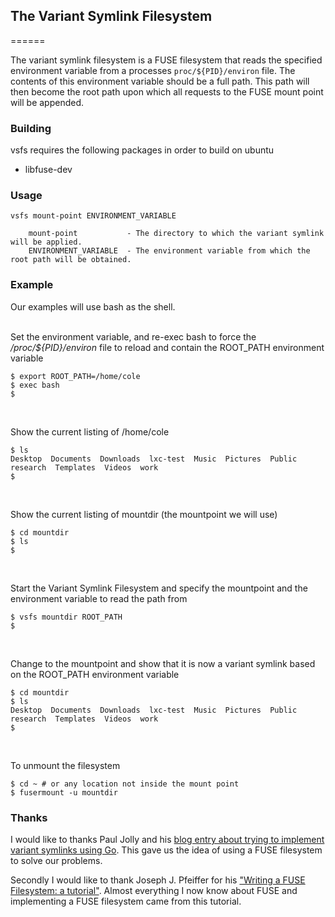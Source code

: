 ## The Variant Symlink Filesystem
======

The variant symlink filesystem is a FUSE filesystem that reads the specified environment variable from a processes `proc/${PID}/environ` file.
The contents of this environment variable should be a full path. This path will then become the root path upon which all requests to the FUSE 
mount point will be appended.

### Building

vsfs requires the following packages in order to build on ubuntu
* libfuse-dev

### Usage
```
vsfs mount-point ENVIRONMENT_VARIABLE
   
    mount-point           - The directory to which the variant symlink will be applied.
    ENVIRONMENT_VARIABLE  - The environment variable from which the root path will be obtained.
```

### Example

Our examples will use bash as the shell.
<br><br>

Set the environment variable, and re-exec bash to force the */proc/${PID}/environ* file to reload and contain the ROOT_PATH environment variable
```
$ export ROOT_PATH=/home/cole
$ exec bash
$
```
<br>

Show the current listing of /home/cole
```
$ ls
Desktop  Documents  Downloads  lxc-test  Music  Pictures  Public  research  Templates  Videos  work
$
```
<br>

Show the current listing of mountdir (the mountpoint we will use)
```
$ cd mountdir
$ ls
$
```
<br>

Start the Variant Symlink Filesystem and specify the mountpoint and the environment variable to read the path from
```
$ vsfs mountdir ROOT_PATH
$
```
<br>

Change to the mountpoint and show that it is now a variant symlink based on the ROOT_PATH environment variable
```
$ cd mountdir
$ ls
Desktop  Documents  Downloads  lxc-test  Music  Pictures  Public  research  Templates  Videos  work
$
```
<br>

To unmount the filesystem
```
$ cd ~ # or any location not inside the mount point 
$ fusermount -u mountdir
```

### Thanks

I would like to thanks Paul Jolly and his [blog entry about trying to implement variant symlinks using Go](http://blog.myitcv.org.uk/2014/03/18/using-process-namespaces-to-implement-variant-symlinks.html). This gave us the idea of using a FUSE filesystem to solve our problems.

Secondly I would like to thank Joseph J. Pfeiffer for his ["Writing a FUSE Filesystem: a tutorial"](http://www.cs.nmsu.edu/~pfeiffer/fuse-tutorial/). Almost everything I now know about FUSE and implementing a FUSE filesystem came from this tutorial.
